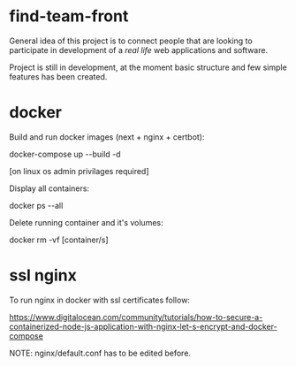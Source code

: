 # find-team-front

General idea of this project is to connect people that are looking to participate in development of a *real life* web applications and software.

Project is still in development, at the moment basic structure and few simple features has been created.

# docker

Build and run docker images (next + nginx + certbot):

docker-compose up --build -d

[on linux os admin privilages required]

Display all containers:

docker ps --all

Delete running container and it's volumes:

docker rm -vf [container/s]

# ssl nginx

To run nginx in docker with ssl certificates follow:

https://www.digitalocean.com/community/tutorials/how-to-secure-a-containerized-node-js-application-with-nginx-let-s-encrypt-and-docker-compose

NOTE: nginx/default.conf has to be edited before.
